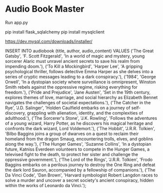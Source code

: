 # Audio Book Master
Run app.py

pip install flask_sqlalchemy
pip install mysqlclient

<!-- To dowload mysql -->
https://dev.mysql.com/downloads/installer/

<!-- Dummy sql data -->
INSERT INTO audiobook (title, author, audio_content) VALUES
('The Great Gatsby', 'F. Scott Fitzgerald', 'In a world of magic and mystery, young sorcerer Alaric must unravel ancient secrets to save his realm from impending doom.'),
('To Kill a Mockingbird', 'Harper Lee', 'A gripping psychological thriller, follows detective Emma Harper as she delves into a series of cryptic messages leading to a dark conspiracy.'),
('1984', 'George Orwell', 'In a dystopian society where surveillance is omnipresent, Winston Smith rebels against the oppressive regime, risking everything for freedom.'),
('Pride and Prejudice', 'Jane Austen', 'Set in the 19th century, explores themes of love, marriage, and social hierarchy as Elizabeth Bennet navigates the challenges of societal expectations.'),
('The Catcher in the Rye', 'J.D. Salinger', 'Holden Caulfield embarks on a journey of self-discovery, grappling with alienation, identity, and the complexities of adulthood.'),
('The Sorcerer\'s Stone', 'J.K. Rowling', 'Follows the adventures of a young wizard, Harry Potter, as he discovers his magical heritage and confronts the dark wizard, Lord Voldemort.'),
('The Hobbit', 'J.R.R. Tolkien', 'Bilbo Baggins joins a group of dwarves on a quest to reclaim their homeland from the dragon Smaug, encountering trolls, elves, and goblins along the way.'),
('The Hunger Games', 'Suzanne Collins', 'In a dystopian future, Katniss Everdeen volunteers to compete in the Hunger Games, a televised fight to the death, to protect her sister and challenge the oppressive government.'),
('The Lord of the Rings', 'J.R.R. Tolkien', 'Frodo Baggins embarks on a perilous journey to destroy the One Ring and defeat the dark lord Sauron, accompanied by a fellowship of companions.'),
('The Da Vinci Code', 'Dan Brown', 'Harvard symbologist Robert Langdon races to solve a murder and uncover a secret society\'s ancient conspiracy, hidden within the works of Leonardo da Vinci.');

